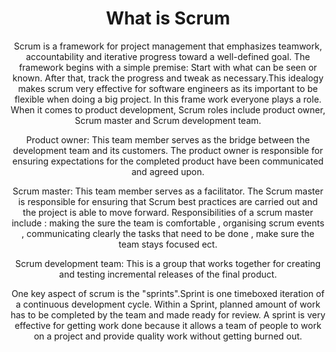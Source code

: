<html>
<header>
<title> MY WEBSITE </title>


<body>
<p>
<h1>What is Scrum</h1>
Scrum is a framework for project management that emphasizes teamwork, accountability and iterative progress toward a well-defined goal. The framework begins with a simple premise: Start with what can be seen or known. After that, track the progress and tweak as necessary.This idealogy makes scrum very effective for software engineers as its important to be flexible when doing a big project.
In this frame work everyone plays a role. When it comes to product development, Scrum roles include product owner, Scrum master and Scrum development team.

Product owner: This team member serves as the bridge between the development team and its customers. The product owner is responsible for ensuring expectations for the completed product have been communicated and agreed upon.

Scrum master: This team member serves as a facilitator. The Scrum master is responsible for ensuring that Scrum best practices are carried out and the project is able to move forward.
Responsibilities of a scrum master include : making the sure the team is comfortable , organising scrum events , communicating clearly the tasks that need to be done , make sure the team stays focused ect.

Scrum development team: This  is a group that works together for creating and testing incremental releases of the final product.

One key aspect of scrum is the "sprints".Sprint is one timeboxed iteration of a continuous development cycle. Within a Sprint, planned amount of work has to be completed by the team and made ready for review. A sprint is very effective for getting work done because it allows a team of people to work on a project and provide quality work without getting burned out.</p>
</body>

</html>